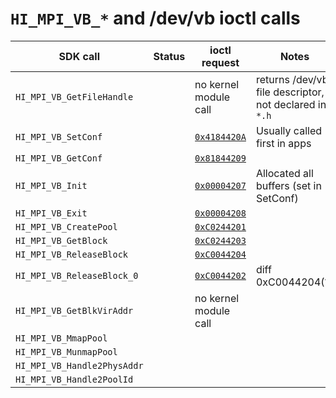 `HI_MPI_VB_*` and /dev/vb ioctl calls
=====================================

| SDK call                      | Status    | ioctl request                         | Notes                                                 |
|-------------------------------|-----------|---------------------------------------|-------------------------------------------------------|
| `HI_MPI_VB_GetFileHandle`     |           | no kernel module call                 | returns /dev/vb file descriptor, not declared in `*.h`|
| `HI_MPI_VB_SetConf`           |           | [`0x4184420A`](call_0x4184420A.md)    | Usually called first in apps                          |
| `HI_MPI_VB_GetConf`           |           | [`0x81844209`](call_0x81844209.md)    |                                                       |
| `HI_MPI_VB_Init`              |           | [`0x00004207`](call_0x00004207.md)    | Allocated all buffers (set in SetConf)                |
| `HI_MPI_VB_Exit`              |           | [`0x00004208`](call_0x00004208.md)    |                                                       |
| `HI_MPI_VB_CreatePool`        |           | [`0xC0244201`](call_0xC0244201.md)    |                                                       |
| `HI_MPI_VB_GetBlock`          |           | [`0xC0244203`](call_0xC0244203.md)    |                                                       |
| `HI_MPI_VB_ReleaseBlock`      |           | [`0xC0044204`](call_0xC0044204.md)    |                                                       |
| `HI_MPI_VB_ReleaseBlock_0`    |           | [`0xC0044202`](call_0xC0044202.md)    | diff 0xC0044204(?)                                    |
| `HI_MPI_VB_GetBlkVirAddr`     |           | no kernel module call                 |                                                       | 
| `HI_MPI_VB_MmapPool`          |           |                                       |                                                       |
| `HI_MPI_VB_MunmapPool`        |           |                                       |                                                       |
| `HI_MPI_VB_Handle2PhysAddr`   |           |                                       |                                                       |
| `HI_MPI_VB_Handle2PoolId`     |           |                                       |                                                       |

